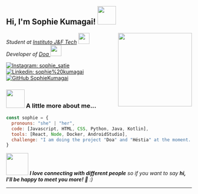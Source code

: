 <h2> Hi, I'm Sophie Kumagai! <img src="https://i.giphy.com/media/v1.Y2lkPTc5MGI3NjExbHRhbGs0em5qY25ldnVxaG81eDl0d3UyODRkcDYyMHJ1NWY2amluMiZlcD12MV9pbnRlcm5hbF9naWZfYnlfaWQmY3Q9Zw/KztT2c4u8mYYUiMKdJ/giphy.gif" width="50"></h2>
<img align='right' src="https://i.giphy.com/media/v1.Y2lkPTc5MGI3NjExN3dmYmhiYnBuY2Y3bmdod2FsY25qaHBnMTdncXo4OTFtOHZ2dzQ2YSZlcD12MV9pbnRlcm5hbF9naWZfYnlfaWQmY3Q9Zw/T2d4uMzn7dzOVHcUHA/giphy.gif" width="200">
<p><em>Student at <a href="https://institutojef.org.br/escolas/tech/">Instituto J&F Tech</a> <img src="https://i.giphy.com/media/v1.Y2lkPTc5MGI3NjExbnJ2dmprcnpndTJjaTRnN3pzMHJuemZ6aW1jMWxwdDFqanJsYnh4NSZlcD12MV9pbnRlcm5hbF9naWZfYnlfaWQmY3Q9Zw/v8jUfaclrsG9x8At9Z/giphy.gif" width="30"></br>Developer of <a href="https://github.com/doa-project">Doa </a><img src="https://i.giphy.com/media/v1.Y2lkPTc5MGI3NjExdTZoaTBwZHU0NHRud2xxMWg2OWoxdm50N2ZmM29tcTN1enA3YWhlNSZlcD12MV9pbnRlcm5hbF9naWZfYnlfaWQmY3Q9Zw/4GWmvKBiml8vPQUchI/giphy.gif" width="30"> 
</em></p>

[![Instagram: sophie_satie](https://img.shields.io/badge/Instagram-Follow%20Me-purple)](https://www.instagram.com/sophie_satie/)
[![Linkedin: sophie%20kumagai](https://img.shields.io/badge/-sophie%20kumagai-blue?style=flat-square&logo=Linkedin&logoColor=white&link=https://www.linkedin.com/in/sophie-kumagai/)](https://www.linkedin.com/in/sophie-kumagai/)
[![GitHub SophieKumagai](https://img.shields.io/github/followers/sophiekumagai?label=follow&style=social)](https://github.com/sophiekumagai)


### <img src="https://i.giphy.com/media/v1.Y2lkPTc5MGI3NjExemExejFmdTZmN25lY294NmNqcHh5b3VpejN1Ymt4ZW9lOXZxbjN3NyZlcD12MV9pbnRlcm5hbF9naWZfYnlfaWQmY3Q9Zw/nWbZUmM4Osfrs3df57/giphy.gif" width="50"> A little more about me...  

```javascript
const sophie = {
  pronouns: "she" | "her",
  code: [Javascript, HTML, CSS, Python, Java, Kotlin],
  tools: [React, Node, Docker, AndroidStudio],
  challenge: "I am doing the project "Doa" and "Héstia" at the moment. And I am always trying to do my best!"
}
```

<img src="https://i.giphy.com/media/v1.Y2lkPTc5MGI3NjExeXBwY3EwdzgxNHh2MjF4YmszZDk4c2h3NDVlbjd4cDY3bDNreTAybyZlcD12MV9pbnRlcm5hbF9naWZfYnlfaWQmY3Q9Zw/Wj7lNjMNDxSmc/giphy.gif" width="60"> <em><b>I love connecting with different people</b> so if you want to say <b>hi, I'll be happy to meet you more! 🌻</b> :)</em>

---
